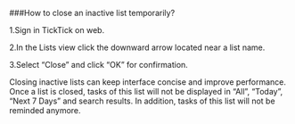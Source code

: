 ###How to close an inactive list temporarily?

1.Sign in TickTick on web.

2.In the Lists view click the downward arrow located near a list name.

3.Select “Close” and click “OK” for confirmation.

Closing inactive lists can keep interface concise and improve performance. Once a list is closed, tasks of this list will not be displayed in “All”, “Today”, “Next 7 Days” and search results. In addition, tasks of this list will not be reminded anymore.

